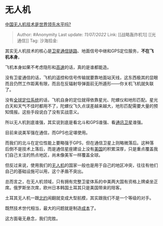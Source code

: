 # 无人机
[中国无人机技术是世界领先水平吗?](https://www.zhihu.com/question/415411976/answer/2557432073)

> Author: #Anonymity
> Last update: *11/07/2022*
> Link: [[战略轰炸机1]] [[光通信]]
> Tag:
> 沙海拾金:

其实无人机技术的核心是[卫星通信链路](https://www.zhihu.com/search?q=%E5%8D%AB%E6%98%9F%E9%80%9A%E4%BF%A1%E9%93%BE%E8%B7%AF&search_source=Entity&hybrid_search_source=Entity&hybrid_search_extra=%7B%22sourceType%22%3A%22answer%22%2C%22sourceId%22%3A2557432073%7D)、地面信号中继和GPS定位服务，**不在飞机本身**。

飞机本身如果不考虑隐形和[高速](https://www.zhihu.com/search?q=%E9%AB%98%E9%80%9F&search_source=Entity&hybrid_search_source=Entity&hybrid_search_extra=%7B%22sourceType%22%3A%22answer%22%2C%22sourceId%22%3A2557432073%7D)的话，真的是谁都能造。

没有卫星通信的话，飞机的遥控和信号传输就要靠地面站天线，这东西极其的显眼而且仍然工作距离有限，而且在反辐射导弹面前无所遁形——你关机飞机就失联了。

没有[全球定位系统](https://www.zhihu.com/search?q=%E5%85%A8%E7%90%83%E5%AE%9A%E4%BD%8D%E7%B3%BB%E7%BB%9F&search_source=Entity&hybrid_search_source=Entity&hybrid_search_extra=%7B%22sourceType%22%3A%22answer%22%2C%22sourceId%22%3A2557432073%7D)的话，飞机自身的定位就得依靠星光、陀螺仪和地形匹配。星光白天和天气不佳时都用不了，陀螺仪飞久点误差越来越大，地形匹配需要大量的预知情报。这些手段说白了没有实战意义。

所以无人机到底谁强，其实说到底是看北斗和GPS谁强、看[通讯卫星](https://www.zhihu.com/search?q=%E9%80%9A%E8%AE%AF%E5%8D%AB%E6%98%9F&search_source=Entity&hybrid_search_source=Entity&hybrid_search_extra=%7B%22sourceType%22%3A%22answer%22%2C%22sourceId%22%3A2557432073%7D)谁强。

目前来说美军强在通信，而GPS也足堪使用。

而我们的北斗在定位性能上要略强于GPS，但在通信卫星上则略微落后。这种落后倒不是技术上落后，而是通信星座建设上没有[美国](https://www.zhihu.com/search?q=%E7%BE%8E%E5%9B%BD&search_source=Entity&hybrid_search_source=Entity&hybrid_search_extra=%7B%22sourceType%22%3A%22answer%22%2C%22sourceId%22%3A2557432073%7D)的积累深厚，只是重点覆盖我们自己关注的热点地区，尚未像美军一样覆盖全球。

但反过来说，使用我们的[无人机](https://www.zhihu.com/search?q=%E6%97%A0%E4%BA%BA%E6%9C%BA&search_source=Entity&hybrid_search_source=Entity&hybrid_search_extra=%7B%22sourceType%22%3A%22answer%22%2C%22sourceId%22%3A2557432073%7D)的国家一般也是用于自己的地区冲突，往往有他们自己的基础设施可以用，这个矛盾不突出。

总而言之，在无人机领域，只有拥有完整卫星体系的中美两大国有资格上牌桌坐正席。俄罗斯坐次席，欧州日本韩国土耳其只是美国带来的陪客。

土耳其无人机一跟[北约](https://www.zhihu.com/search?q=%E5%8C%97%E7%BA%A6&search_source=Entity&hybrid_search_source=Entity&hybrid_search_extra=%7B%22sourceType%22%3A%22answer%22%2C%22sourceId%22%3A2557432073%7D)闹翻就变成大型航模，其实跟我们不是一个等级的对手。

既然技术世代相当，最大的问题就是制造[成本](https://www.zhihu.com/search?q=%E6%88%90%E6%9C%AC&search_source=Entity&hybrid_search_source=Entity&hybrid_search_extra=%7B%22sourceType%22%3A%22answer%22%2C%22sourceId%22%3A2557432073%7D)了。

这方面毫无悬念，我们完胜。
